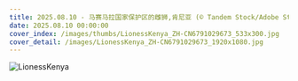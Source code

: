 ```yaml
---
title: 2025.08.10 - 马赛马拉国家保护区的雌狮,肯尼亚 (© Tandem Stock/Adobe Stock)
date: 2025.08.10 00:00:00
cover_index: /images/thumbs/LionessKenya_ZH-CN6791029673_533x300.jpg
cover_detail: /images/LionessKenya_ZH-CN6791029673_1920x1080.jpg
---
```


![LionessKenya](/images/LionessKenya_ZH-CN6791029673_1920x1080.jpg)

